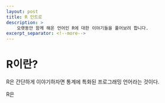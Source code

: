 ```yaml
---
layout: post
title: R 인트로
description: >
    오랫동안 함께 해온 언어인 R에 대한 이야기들을 풀어보려 합니다.
excerpt_separator: <!--more-->
---
```


<!--more-->

# R이란?

R은 간단하게 이야기하자면 통계에 특화된 프로그래밍 언어라는 것이다. 

R은 